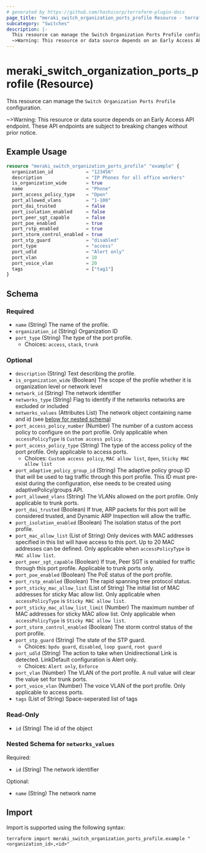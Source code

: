 ```yaml
---
# generated by https://github.com/hashicorp/terraform-plugin-docs
page_title: "meraki_switch_organization_ports_profile Resource - terraform-provider-meraki"
subcategory: "Switches"
description: |-
  This resource can manage the Switch Organization Ports Profile configuration.
  ~>Warning: This resource or data source depends on an Early Access API endpoint. These API endpoints are subject to breaking changes without prior notice.
---
```


# meraki_switch_organization_ports_profile (Resource)

This resource can manage the `Switch Organization Ports Profile` configuration.

~>Warning: This resource or data source depends on an Early Access API endpoint. These API endpoints are subject to breaking changes without prior notice.

## Example Usage

```terraform
resource "meraki_switch_organization_ports_profile" "example" {
  organization_id            = "123456"
  description                = "IP Phones for all office workers"
  is_organization_wide       = true
  name                       = "Phone"
  port_access_policy_type    = "Open"
  port_allowed_vlans         = "1-100"
  port_dai_trusted           = false
  port_isolation_enabled     = false
  port_peer_sgt_capable      = false
  port_poe_enabled           = true
  port_rstp_enabled          = true
  port_storm_control_enabled = true
  port_stp_guard             = "disabled"
  port_type                  = "access"
  port_udld                  = "Alert only"
  port_vlan                  = 10
  port_voice_vlan            = 20
  tags                       = ["tag1"]
}
```

<!-- schema generated by tfplugindocs -->
## Schema

### Required

- `name` (String) The name of the profile.
- `organization_id` (String) Organization ID
- `port_type` (String) The type of the port profile.
  - Choices: `access`, `stack`, `trunk`

### Optional

- `description` (String) Text describing the profile.
- `is_organization_wide` (Boolean) The scope of the profile whether it is organization level or network level
- `network_id` (String) The network identifier
- `networks_type` (String) Flag to identify if the networks networks are excluded or included
- `networks_values` (Attributes List) The network object containing name and id (see [below for nested schema](#nestedatt--networks_values))
- `port_access_policy_number` (Number) The number of a custom access policy to configure on the port profile. Only applicable when `accessPolicyType` is `Custom access policy`.
- `port_access_policy_type` (String) The type of the access policy of the port profile. Only applicable to access ports.
  - Choices: `Custom access policy`, `MAC allow list`, `Open`, `Sticky MAC allow list`
- `port_adaptive_policy_group_id` (String) The adaptive policy group ID that will be used to tag traffic through this port profile. This ID must pre-exist during the configuration, else needs to be created using adaptivePolicy/groups API.
- `port_allowed_vlans` (String) The VLANs allowed on the port profile. Only applicable to trunk ports.
- `port_dai_trusted` (Boolean) If true, ARP packets for this port will be considered trusted, and Dynamic ARP Inspection will allow the traffic.
- `port_isolation_enabled` (Boolean) The isolation status of the port profile.
- `port_mac_allow_list` (List of String) Only devices with MAC addresses specified in this list will have access to this port. Up to 20 MAC addresses can be defined. Only applicable when `accessPolicyType` is `MAC allow list`.
- `port_peer_sgt_capable` (Boolean) If true, Peer SGT is enabled for traffic through this port profile. Applicable to trunk ports only.
- `port_poe_enabled` (Boolean) The PoE status of the port profile.
- `port_rstp_enabled` (Boolean) The rapid spanning tree protocol status.
- `port_sticky_mac_allow_list` (List of String) The initial list of MAC addresses for sticky Mac allow list. Only applicable when `accessPolicyType` is `Sticky MAC allow list`.
- `port_sticky_mac_allow_list_limit` (Number) The maximum number of MAC addresses for sticky MAC allow list. Only applicable when `accessPolicyType` is `Sticky MAC allow list`.
- `port_storm_control_enabled` (Boolean) The storm control status of the port profile.
- `port_stp_guard` (String) The state of the STP guard.
  - Choices: `bpdu guard`, `disabled`, `loop guard`, `root guard`
- `port_udld` (String) The action to take when Unidirectional Link is detected. LinkDefault configuration is Alert only.
  - Choices: `Alert only`, `Enforce`
- `port_vlan` (Number) The VLAN of the port profile. A null value will clear the value set for trunk ports.
- `port_voice_vlan` (Number) The voice VLAN of the port profile. Only applicable to access ports.
- `tags` (List of String) Space-seperated list of tags

### Read-Only

- `id` (String) The id of the object

<a id="nestedatt--networks_values"></a>
### Nested Schema for `networks_values`

Required:

- `id` (String) The network identifier

Optional:

- `name` (String) The network name

## Import

Import is supported using the following syntax:

```shell
terraform import meraki_switch_organization_ports_profile.example "<organization_id>,<id>"
```
